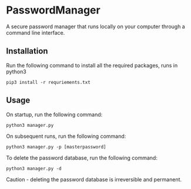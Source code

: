 # PasswordManager
A secure password manager that runs locally on your computer through a command line interface. 

## Installation
Run the following command to install all the required packages, runs in python3

    pip3 install -r requriements.txt

## Usage
On startup, run the following command:

    python3 manager.py

On subsequent runs, run the following command:

    python3 manager.py -p [masterpassword]

To delete the password database, run the following command:

    python3 manager.py -d

Caution - deleting the password database is irreversible and permanent. 